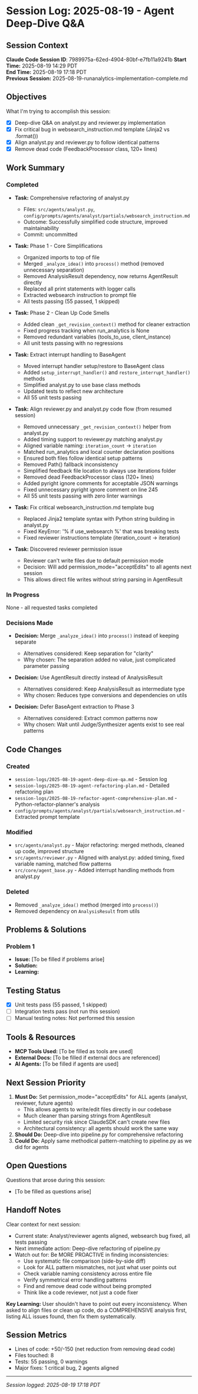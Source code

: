 # Session Log: 2025-08-19 - Agent Deep-Dive Q&A

## Session Context

**Claude Code Session ID**: 7989975a-62ed-4904-80bf-e7fb11a9241b
**Start Time:** 2025-08-19 14:29 PDT  
**End Time:** 2025-08-19 17:18 PDT  
**Previous Session:** 2025-08-19-runanalytics-implementation-complete.md  

## Objectives

What I'm trying to accomplish this session:

- [x] Deep-dive Q&A on analyst.py and reviewer.py implementation
- [x] Fix critical bug in websearch_instruction.md template (Jinja2 vs .format())
- [x] Align analyst.py and reviewer.py to follow identical patterns
- [x] Remove dead code (FeedbackProcessor class, 120+ lines)

## Work Summary

### Completed

- **Task:** Comprehensive refactoring of analyst.py
  - Files: `src/agents/analyst.py`, `config/prompts/agents/analyst/partials/websearch_instruction.md`
  - Outcome: Successfully simplified code structure, improved maintainability
  - Commit: uncommitted

- **Task:** Phase 1 - Core Simplifications
  - Organized imports to top of file
  - Merged `_analyze_idea()` into `process()` method (removed unnecessary separation)
  - Removed AnalysisResult dependency, now returns AgentResult directly
  - Replaced all print statements with logger calls
  - Extracted websearch instruction to prompt file
  - All tests passing (55 passed, 1 skipped)

- **Task:** Phase 2 - Clean Up Code Smells
  - Added clean `_get_revision_context()` method for cleaner extraction
  - Fixed progress tracking when run_analytics is None
  - Removed redundant variables (tools_to_use, client_instance)
  - All unit tests passing with no regressions

- **Task:** Extract interrupt handling to BaseAgent
  - Moved interrupt handler setup/restore to BaseAgent class
  - Added `setup_interrupt_handler()` and `restore_interrupt_handler()` methods
  - Simplified analyst.py to use base class methods
  - Updated tests to reflect new architecture
  - All 55 unit tests passing

- **Task:** Align reviewer.py and analyst.py code flow (from resumed session)
  - Removed unnecessary `_get_revision_context()` helper from analyst.py
  - Added timing support to reviewer.py matching analyst.py
  - Aligned variable naming: `iteration_count` → `iteration`
  - Matched run_analytics and local counter declaration positions
  - Ensured both files follow identical setup patterns
  - Removed Path() fallback inconsistency
  - Simplified feedback file location to always use iterations folder
  - Removed dead FeedbackProcessor class (120+ lines)
  - Added pyright ignore comments for acceptable JSON warnings
  - Fixed unnecessary pyright ignore comment on line 245
  - All 55 unit tests passing with zero linter warnings

- **Task:** Fix critical websearch_instruction.md template bug
  - Replaced Jinja2 template syntax with Python string building in analyst.py
  - Fixed KeyError: '% if use_websearch %' that was breaking tests
  - Fixed reviewer instructions template (iteration_count → iteration)
  
- **Task:** Discovered reviewer permission issue
  - Reviewer can't write files due to default permission mode
  - Decision: Will add permission_mode="acceptEdits" to all agents next session
  - This allows direct file writes without string parsing in AgentResult

### In Progress

None - all requested tasks completed

### Decisions Made

- **Decision:** Merge `_analyze_idea()` into `process()` instead of keeping separate
  - Alternatives considered: Keep separation for "clarity"
  - Why chosen: The separation added no value, just complicated parameter passing

- **Decision:** Use AgentResult directly instead of AnalysisResult
  - Alternatives considered: Keep AnalysisResult as intermediate type
  - Why chosen: Reduces type conversions and dependencies on utils

- **Decision:** Defer BaseAgent extraction to Phase 3
  - Alternatives considered: Extract common patterns now
  - Why chosen: Wait until Judge/Synthesizer agents exist to see real patterns

## Code Changes

### Created

- `session-logs/2025-08-19-agent-deep-dive-qa.md` - Session log
- `session-logs/2025-08-19-agent-refactoring-plan.md` - Detailed refactoring plan
- `session-logs/2025-08-19-refactor-agent-comprehensive-plan.md` - Python-refactor-planner's analysis
- `config/prompts/agents/analyst/partials/websearch_instruction.md` - Extracted prompt template

### Modified

- `src/agents/analyst.py` - Major refactoring: merged methods, cleaned up code, improved structure
- `src/agents/reviewer.py` - Aligned with analyst.py: added timing, fixed variable naming, matched flow patterns
- `src/core/agent_base.py` - Added interrupt handling methods from analyst.py

### Deleted

- Removed `_analyze_idea()` method (merged into `process()`)
- Removed dependency on `AnalysisResult` from utils

## Problems & Solutions

### Problem 1

- **Issue:** [To be filled if problems arise]
- **Solution:**
- **Learning:**

## Testing Status

- [x] Unit tests pass (55 passed, 1 skipped)
- [ ] Integration tests pass (not run this session)
- [ ] Manual testing notes: Not performed this session

## Tools & Resources

- **MCP Tools Used:** [To be filled as tools are used]
- **External Docs:** [To be filled if external docs are referenced]
- **AI Agents:** [To be filled if agents are used]

## Next Session Priority

1. **Must Do:** Set permission_mode="acceptEdits" for ALL agents (analyst, reviewer, future agents)
   - This allows agents to write/edit files directly in our codebase
   - Much cleaner than parsing strings from AgentResult
   - Limited security risk since ClaudeSDK can't create new files
   - Architectural consistency: all agents should work the same way
2. **Should Do:** Deep-dive into pipeline.py for comprehensive refactoring
3. **Could Do:** Apply same methodical pattern-matching to pipeline.py as we did for agents

## Open Questions

Questions that arose during this session:

- [To be filled as questions arise]

## Handoff Notes

Clear context for next session:

- Current state: Analyst/reviewer agents aligned, websearch bug fixed, all tests passing
- Next immediate action: Deep-dive refactoring of pipeline.py
- Watch out for: Be MORE PROACTIVE in finding inconsistencies:
  - Use systematic file comparison (side-by-side diff)
  - Look for ALL pattern mismatches, not just what user points out
  - Check variable naming consistency across entire file
  - Verify symmetrical error handling patterns
  - Find and remove dead code without being prompted
  - Think like a code reviewer, not just a code fixer

**Key Learning:** User shouldn't have to point out every inconsistency. When asked to align files or clean up code, do a COMPREHENSIVE analysis first, listing ALL issues found, then fix them systematically.

## Session Metrics

- Lines of code: +50/-150 (net reduction from removing dead code)
- Files touched: 8
- Tests: 55 passing, 0 warnings
- Major fixes: 1 critical bug, 2 agents aligned

---

*Session logged: 2025-08-19 17:18 PDT*
